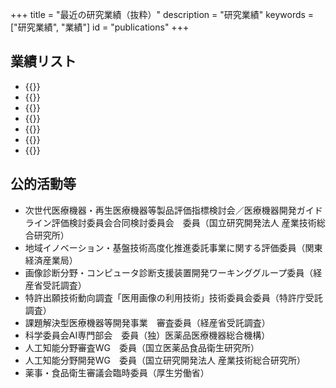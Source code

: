 +++
title = "最近の研究業績（抜粋）"
description = "研究業績"
keywords = ["研究業績", "業績"]
id = "publications"
+++

## 業績リスト

- {{<links src="/pdf/著書及び原著論文（査読あり）.pdf" title="著書及び原著論文（査読あり）">}}
- {{<links src="/pdf/国際会議論文（査読あり）.pdf" title="国際会議論文（査読あり）">}}
- {{<links src="/pdf/特別講演，チュートリアル，シンポジウムなど.pdf" title="特別講演，チュートリアル，シンポジウムなど">}}
- {{<links src="/pdf/論文賞及び特許など.pdf" title="論文賞及び特許など">}}
- {{<links src="/pdf/総説・解説.pdf" title="総説・解説">}}
- {{<links src="/pdf/Scientific research funds.pdf" title="研究資金">}}
- {{<links src="/pdf/Academic society activities_etc.pdf" title="学会活動等">}}

## 公的活動等

- 次世代医療機器・再生医療機器等製品評価指標検討会／医療機器開発ガイドライン評価検討委員会合同検討委員会　委員（国立研究開発法人 産業技術総合研究所）
- 地域イノベーション・基盤技術高度化推進委託事業に関する評価委員（関東経済産業局）
- 画像診断分野・コンピュータ診断支援装置開発ワーキンググループ委員（経産省受託調査）
- 特許出願技術動向調査「医用画像の利用技術」技術委員会委員（特許庁受託調査）
- 課題解決型医療機器等開発事業　審査委員（経産省受託調査）
- 科学委員会AI専門部会　委員（独）医薬品医療機器総合機構）
- 人工知能分野審査WG　委員（国立医薬品食品衛生研究所）
- 人工知能分野開発WG　委員（国立研究開発法人 産業技術総合研究所）
- 薬事・食品衛生審議会臨時委員（厚生労働省）
